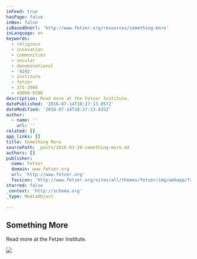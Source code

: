 ```yaml
---
inFeed: true
hasPage: false
inNav: false
isBasedOnUrl: 'http://www.fetzer.org/resources/something-more'
inLanguage: en
keywords:
  - religious
  - innovation
  - communities
  - secular
  - denominational
  - '9292'
  - institute
  - fetzer
  - 375-2000
  - 49009-9398
description: Read more at the Fetzer Institute.
datePublished: '2016-07-14T18:27:13.857Z'
dateModified: '2016-07-14T18:27:13.435Z'
author:
  - name: ''
    url: ''
related: []
app_links: []
title: Something More
sourcePath: _posts/2016-03-20-something-more.md
authors: []
publisher:
  name: Fetzer
  domain: www.fetzer.org
  url: 'http://www.fetzer.org'
  favicon: 'http://www.fetzer.org/sites/all/themes/fetzer/img/webapp/favicon.ico'
starred: false
_context: 'http://schema.org'
_type: MediaObject

---
```

<article style=""><h1>Something More</h1><p>Read more at the Fetzer Institute.</p><img src="https://s3-us-west-2.amazonaws.com/the-grid-img/p/63e9081d30a7bb956ee93dc48558f3553737369c.png" /></article>